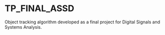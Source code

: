 # TP_FINAL_ASSD
Object tracking algorithm developed as a final project for Digital Signals and Systems Analysis.
